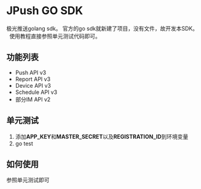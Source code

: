 # JPush GO SDK
极光推送golang sdk。
官方的go sdk就新建了项目，没有文件，故开发本SDK。   
使用教程直接参照单元测试代码即可。

## 功能列表
+ Push API v3
+ Report API v3
+ Device API v3
+ Schedule API v3
+ 部分IM API v2

## 单元测试
1. 添加**APP_KEY**和**MASTER_SECRET**以及**REGISTRATION_ID**到环境变量
2. go test

## 如何使用
参照单元测试即可
